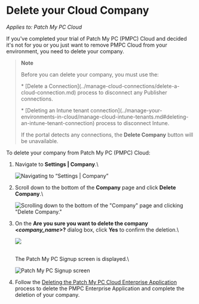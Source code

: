 # Delete your Cloud Company

_Applies to: Patch My PC Cloud_

If you've completed your trial of Patch My PC (PMPC) Cloud and decided it's not for you or you just want to remove PMPC Cloud from your environment, you need to delete your company.

> **Note**
>
> Before you can delete your company, you must use the:
>
> \* \[Delete a Connection]\(../manage-cloud-connections/delete-a-cloud-connection.md) process to disconnect any Publisher connections.
>
> \* \[Deleting an Intune tenant connection]\(../manage-your-environments-in-cloud/manage-cloud-intune-tenants.md#deleting-an-intune-tenant-connection) process to disconnect Intune.
>
> If the portal detects any connections, the **Delete Company** button will be unavailable.

To delete your company from Patch My PC (PMPC) Cloud:

1.  Navigate to **Settings | Company**.\\

    ![Navigating to “Settings | Company”](../../../.gitbook/assets/image-\(597\).png)
2.  Scroll down to the bottom of the **Company** page and click **Delete Company**.\\

    ![Scrolling down to the bottom of the "Company" page and clicking "Delete Company."](../../../.gitbook/assets/image-\(598\).png)
3.  On the **Are you sure you want to delete the company <**_**company\_name**_**>?** dialog box, click **Yes** to confirm the deletion.\\

    ![](../../../.gitbook/assets/image-\(799\).png)

    \
    The Patch My PC Signup screen is displayed.\\

    ![Patch My PC Signup screen](../../../.gitbook/assets/image-\(800\).png)
4. Follow the [Deleting the Patch My PC Cloud Enterprise Application](../delete-the-patch-my-pc-cloud-enterprise-application.md) process to delete the PMPC Enterprise Application and complete the deletion of your company.
